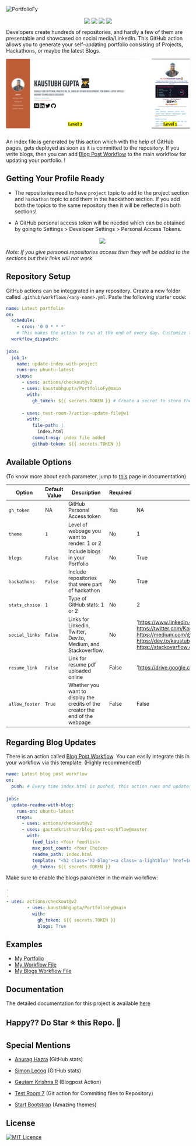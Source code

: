 ![PortfolioFy](https://socialify.git.ci/kaustubhgupta/PortfolioFy/image?description=1&font=KoHo&forks=1&issues=1&language=1&owner=1&pattern=Floating%20Cogs&pulls=1&stargazers=1&theme=Light) 
<p align="center">
<img src="https://img.shields.io/badge/python%20-%2314354C.svg?&style=for-the-badge&logo=python&logoColor=white" align="center">
<img src="https://img.shields.io/badge/docker%20-%230db7ed.svg?&style=for-the-badge&logo=docker&logoColor=white" align="center">
<img src="https://img.shields.io/badge/markdown-%23000000.svg?&style=for-the-badge&logo=markdown&logoColor=white" align="center">
<img src="https://img.shields.io/badge/github%20actions%20-%232671E5.svg?&style=for-the-badge&logo=github%20actions&logoColor=white "align="center">
</p>

Developers create hundreds of repositories, and hardly a few of them are presentable and showcased on social media/LinkedIn. This GitHub action allows you to generate your self-updating portfolio consisting of Projects, Hackathons, or maybe the latest Blogs.

<p align="center">
<img src="./images/combinedPreview.png" align="center">
</p>

An index file is generated by this action which with the help of GitHub pages, gets deployed as soon as it is committed to the repository. If you write blogs, then you can add [Blog Post Workflow](https://github.com/marketplace/actions/blog-post-workflow) to the main workflow for updating your portfolio. !

## Getting Your Profile Ready

- The repositories need to have `project`  topic to add to the project section and `hackathon` topic to add them in the hackathon section. If you add both the topics to the same repository then it will be reflected in both sections!

- A GitHub personal access token will be needed which can be obtained by going to Settings > Developer Settings > Personal Access Tokens.
  <div align="center"> <img src="./images/config.PNG" align="center"> </div>

_Note: If you give personal repositories access then they will be added to the sections but their links will not work_

## Repository Setup

GitHub actions can be integgrated in any repository. Create a new folder called `.github/workflows/<any-name>.yml`. Paste the following starter code:

```yml
name: Latest portfolio
on:
  schedule:
    - cron: '0 0 * * *'
    # This makes the action to run at the end of every day. Customize this accordingly or you can also trigger this action for GitHub events (Pull, Push). Check GitHub actions page for that.
  workflow_dispatch:

jobs:
  job_1:
    name: update-index-with-project
    runs-on: ubuntu-latest
    steps:
      - uses: actions/checkout@v2
      - uses: kaustubhgupta/PortfolioFy@main 
        with:
          gh_token: ${{ secrets.TOKEN }} # Create a secret to store the access token 

      - uses: test-room-7/action-update-file@v1
        with:
          file-path: |
            index.html
          commit-msg: index file added
          github-token: ${{ secrets.TOKEN }}
```

## Available Options
(To know more about each parameter, jump to [this](https://kaustubhgupta.github.io/PortfolioFy/#/./pages/Git-Actions-Parameters) page in documentation)

| Option         | Default Value | Description                                                                  | Required | Example |
| -------------- | ------------- | ---------------------------------------------------------------------------- | -------- | ------- |
| `gh_token`     | NA            | GitHub Personal Access token                                                 | Yes      |  NA     |
| `theme`        | `1`           | Level of webpage you want to render: 1 or 2                                   | No       |  1      | 
| `blogs`        | `False`       | Include blogs in your Portfolio              | No       |  True   |
| `hackathons`   | `False`       | Include repositories that were part of hackathon | No       |  True
| `stats_choice` | `1`           | Type of GitHub stats: 1 or 2       | No       |  2
| `social_links` | `False`       | Links for Linkedin, Twitter, Dev.to, Medium, and Stackoverflow.  | No       | 'https://www.linkedin.com/in/kaustubh-gupta/, https://twitter.com/Kaustubh1828, https://medium.com/@kaustubhgupta1828, https://dev.to/kaustubhgupta, https://stackoverflow.com/users/14681298/kaustubh'|
| `resume_link` | `False` | Link for resume pdf uploaded online | False | 'https://drive.google.com/fnskaml' |
| `allow_footer` | `True` | Whether you want to display the credits of the creator the end of the webpage | False | False |

## Regarding Blog Updates

There is an action called [Blog Post Workflow](https://github.com/marketplace/actions/blog-post-workflow). You can easily integrate this in your workflow via this template: (Highly recommended!)

```yml
name: Latest blog post workflow
on:
  push: # Every time index.html is pushed, this action runs and updates the blogs section!

jobs:
  update-readme-with-blog:
    runs-on: ubuntu-latest
    steps:
      - uses: actions/checkout@v2
      - uses: gautamkrishnar/blog-post-workflow@master
        with:
          feed_list: <Your feedlist>
          max_post_count: <Your Choice>
          readme_path: index.html
          template: "<h2 class='h2-blog'><a class='a-lightblue' href=$url>$title</a></h2>" # It is suggested not to modify this
          gh_token: ${{ secrets.TOKEN }}
```

Make sure to enable the blogs parameter in the main workflow:

```yml
.
.
- uses: actions/checkout@v2
        - uses: kaustubhgupta/PortfolioFy@main
          with:
            gh_token: ${{ secrets.TOKEN }}
            blogs: True
```

## Examples
- [My Portfolio](https://kaustubhgupta.github.io/)
- [My Workflow File](https://github.com/kaustubhgupta/kaustubhgupta.github.io/blob/master/.github/workflows/website.yml)
- [My Blogs Workflow File](https://github.com/kaustubhgupta/kaustubhgupta.github.io/blob/master/.github/workflows/blog.yml)

## Documentation
The detailed documentation for this project is available [here](https://kaustubhgupta.github.io/PortfolioFy)

## Happy?? Do Star ⭐ this Repo. 🤩

## Special Mentions

- [Anurag Hazra](https://github.com/anuraghazra/github-readme-stats) (GitHub stats)
 
- [Simon Lecoq](https://github.com/lowlighter/metrics) (GitHub stats)
- [Gautam Krishna R](https://github.com/marketplace/actions/blog-post-workflow) (Blogpost Action)
- [Test Room 7](https://github.com/marketplace/actions/update-files-on-github) (Git action for Commiting files to Repository)
- [Start Bootstrap](https://startbootstrap.com/theme/resume) (Amazing themes)

## License

[![MIT Licence](https://img.shields.io/github/license/kaustubhgupta/PortfolioFy)](https://choosealicense.com/licenses/mit/)
